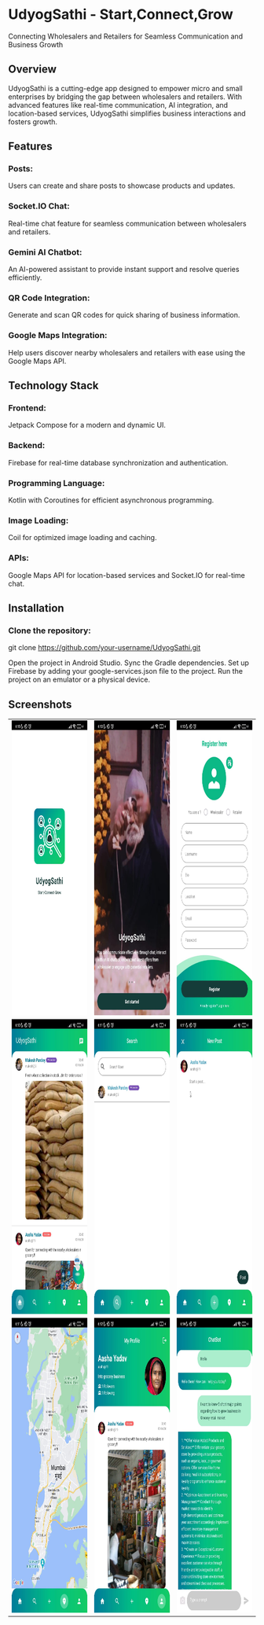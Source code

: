 # UdyogSathi - Start,Connect,Grow
Connecting Wholesalers and Retailers for Seamless Communication and Business Growth

## Overview
UdyogSathi is a cutting-edge app designed to empower micro and small enterprises by bridging the gap between wholesalers and retailers. With advanced features like real-time communication, AI integration, and location-based services, UdyogSathi simplifies business interactions and fosters growth.

## Features
### Posts:
Users can create and share posts to showcase products and updates.
### Socket.IO Chat:
Real-time chat feature for seamless communication between wholesalers and retailers.
### Gemini AI Chatbot:
An AI-powered assistant to provide instant support and resolve queries efficiently.
### QR Code Integration:
Generate and scan QR codes for quick sharing of business information.
### Google Maps Integration:
Help users discover nearby wholesalers and retailers with ease using the Google Maps API.

## Technology Stack
### Frontend: 
Jetpack Compose for a modern and dynamic UI.
### Backend: 
Firebase for real-time database synchronization and authentication.
### Programming Language: 
Kotlin with Coroutines for efficient asynchronous programming.
### Image Loading: 
Coil for optimized image loading and caching.
### APIs: 
Google Maps API for location-based services and Socket.IO for real-time chat.

## Installation
### Clone the repository:
git clone https://github.com/your-username/UdyogSathi.git

Open the project in Android Studio.
Sync the Gradle dependencies.
Set up Firebase by adding your google-services.json file to the project.
Run the project on an emulator or a physical device.

## Screenshots

<table>
  <tr table border="0">
    <td><img src="app/src/main/assets/screen1.jpg" alt="App Screenshot" width="300" height="600"/></td>
    <td><img src="app/src/main/assets/scrren2.jpg" alt="App Screenshot" width="300" height="600"/></td>
    <td><img src="app/src/main/assets/screen3.jpg" alt="App Screenshot" width="300" height="600"/></td>
  </tr>
  <tr>
    <td><img src="app/src/main/assets/screen4.jpg" alt="App Screenshot" width="300" height="600"/></td>
    <td><img src="app/src/main/assets/screen5.jpg" alt="App Screenshot" width="300" height="600"/></td>
    <td><img src="app/src/main/assets/screen6.jpg" alt="App Screenshot" width="300" height="600"/></td>
  </tr>
  <tr>
    <td><img src="app/src/main/assets/screen7.jpg" alt="App Screenshot" width="300" height="600"/></td>
    <td><img src="app/src/main/assets/screen8.jpg" alt="App Screenshot" width="300" height="600"/></td>
    <td><img src="app/src/main/assets/screen9.jpg" alt="App Screenshot" width="300" height="600"/></td>
  </tr>
</table>



